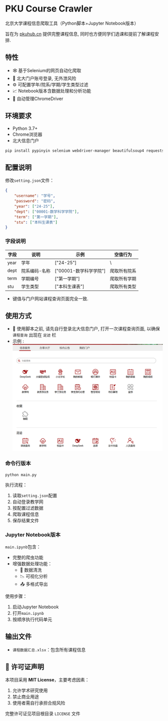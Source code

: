 # PKU Course Crawler

北京大学课程信息爬取工具（Python脚本+Jupyter Notebook版本）

旨在为 [pkuhub.cn](https://pkuhub.cn/) 提供完整课程信息, 同时也方便同学们选课和提前了解课程安排. 

## 特性

- 🕸️ 基于Selenium的网页自动化爬取
- 🔐 北大门户账号登录, 无外泄风险
- ⚙️ 可配置学年/院系/学期/学生类型过滤
- 📈 Notebook版本含数据处理和分析功能
- 🤖 自动管理ChromeDriver

## 环境要求

- Python 3.7+
- Chrome浏览器
- 北大信息门户

```bash
pip install pypinyin selenium webdriver-manager beautifulsoup4 requests pandas openpyxl
```

## 配置说明

修改`setting.json`文件：

```json
{
    "username": "学号",
    "password": "密码",
    "year": ["24-25"],
    "dept": ["00001-数学科学学院"],
    "term": ["第一学期"],
    "stu": ["本科生课表"]
}
```

### 字段说明

| 字段   | 说明         | 示例               | 空值行为         |
|--------|--------------|--------------------|------------------|
| year   | 学年         | ["24-25"]          |   \   |
| dept   | 院系编码-名称| ["00001-数学科学学院"] | 爬取所有院系 |
| term   | 学期编号     | ["第一学期"]  | 爬取所有学期     |
| stu    | 学生类型     | ["本科生课表"]     | 爬取所有类型     |

- 键值与门户网站课程查询页面完全一致. 

## 使用方式

- :star2: 使用脚本之前, 请先自行登录北大信息门户, 打开一次课程查询页面, 以确保 `课程查询` 出现在 `足迹` 栏
- 示例 : 
![alt text](image-1.png)

### 命令行版本

```bash
python main.py
```

执行流程：
1. 读取`setting.json`配置
2. 自动登录教学网
3. 按配置过滤数据
4. 爬取课程信息
5. 保存结果文件

### Jupyter Notebook版本

`main.ipynb`包含：
- 完整的爬虫功能
- 增强数据处理功能：
  - 🧹 数据清洗
  - 📉 可视化分析
  - 📤 多格式导出

使用步骤：
1. 启动Jupyter Notebook
2. 打开`main.ipynb`
3. 按顺序执行代码单元

## 输出文件

- `课程数据汇总.xlsx`：包含所有课程信息

## 📜 许可证声明

本项目采用 **MIT License**，主要考虑因素：
1. 允许学术研究使用
2. 禁止商业用途
3. 使用者需自行承担合规风险

完整许可证见项目根目录 `LICENSE` 文件